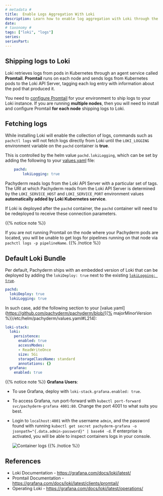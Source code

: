 ```yaml
---
# metadata # 
title:  Enable Logs Aggregation With Loki
description: Learn how to enable log aggregation with Loki through the Promtail agent service.
date: 
# taxonomy #
tags: ["loki", "logs"]
series:
seriesPart:
--- 
```


## Shipping logs to Loki

Loki retrieves logs from pods in Kubernetes through an agent service called **Promtail**.  **Promtail** runs on each node and sends logs from Kubernetes pods to the Loki API Server, tagging each log entry with information about the pod that produced it. 

You need to [configure Promtail](https://grafana.com/docs/loki/latest/clients/promtail/configuration/) for your environment
to ship logs to your Loki instance. 
If you are running **multiple nodes**, 
then you will need to install and configure Promtail
**for each node** shipping logs to Loki.


## Fetching logs

While installing Loki will enable the collection of logs, commands such as `pachctl logs` will not fetch logs directly
from Loki until the `LOKI_LOGGING` environment variable on the `pachd` container is **true**.

This is controlled by the helm value `pachd.lokiLogging`, which can be set by adding the following to your [values.yaml](../../../reference/helm-values/) file:

```yaml
    pachd:
        lokiLogging: true
```

Pachyderm reads logs from the Loki API Server with a particular set of tags. 
The URI at which Pachyderm reads from the Loki API Server is determined by the `LOKI_SERVICE_HOST` and `LOKI_SERVICE_PORT` environment values **automatically added by Loki Kubernetes service**. 

If Loki is deployed after the `pachd` container,
the `pachd` container will need to be redeployed to receive these connection parameters.

{{% notice note %}}
 
If you are not running Promtail on the node 
where your Pachyderm pods are located, you
will be unable to get logs for pipelines running on that node via `pachctl logs -p pipelineName`.
{{% /notice %}}

## Default Loki Bundle 

Per default, Pachyderm ships with an embedded version of Loki that can be deployed by adding the `lokiDeploy: true` next to the existing [`lokiLogging: true`](#fetching-logs).

```yaml
pachd:
  lokiDeploy: true
  lokiLogging: true
```

In such case, add the following section to your [value.yaml](https://github.com/pachyderm/pachyderm/blob/{{% majorMinorVersion %}}/etc/helm/pachyderm/values.yaml#L214):

```yaml  
loki-stack:
  loki:
    persistence:
      enabled: true
      accessModes:
      - ReadWriteOnce
      size: 5Gi
      storageClassName: standard
      annotations: {}
  grafana:
    enabled: true
```

{{% notice note %}}
**Grafana Users**:
- To use Grafana, deploy with `loki-stack.grafana.enabled: true`.
- To access Grafana, run port-forward with `kubectl port-forward svc/pachyderm-grafana 4001:80`. Change the port 4001 to what suits you best.
- Login to `localhost:4001` with the username `admin`, and the password found with running `kubectl get secret pachyderm-grafana -o jsonpath="{.data.admin-password}" | base64 -d`.
  If enterprise is activated, you will be able to inspect containers logs in your console.

  ![Container logs](../../images/grafana_user_logs.png)
{{% /notice %}}


    
## References

* Loki Documentation - https://grafana.com/docs/loki/latest/
* Promtail Documentation - https://grafana.com/docs/loki/latest/clients/promtail/
* Operating Loki - https://grafana.com/docs/loki/latest/operations/
